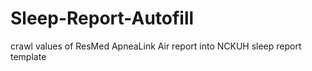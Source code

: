 # Sleep-Report-Autofill
 crawl values of ResMed ApneaLink Air report into NCKUH sleep report template

